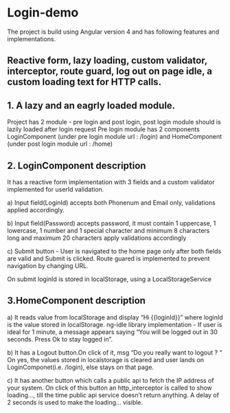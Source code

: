 # Login-demo

The project is build using Angular version 4 and has following features and implementations.

## Reactive form, lazy loading, custom validator, interceptor, route guard, log out on page idle, a custom loading text for HTTP calls.

## 1. A lazy and an eagrly loaded module.
   Project has 2 module - pre login and post login, post login module should is lazily loaded after login request
   Pre login module has 2 components LoginComponent (under pre login module url : /login) and HomeComponent (under post login module url : /home)
## 2. LoginComponent description
It has a reactive form implementation with 3 fields and a custom validator implemented for userId validation.

  a) Input field(LoginId) accepts both Phonenum and Email only, validations applied accordingly.
  
  b) Input field(Password) accepts password, it must contain 1 uppercase, 1 lowercase, 1 number and 1 special character and minimum 8 characters long and maximum 20 characters  apply validations accordingly
  
  c) Submit button - User is navigated to  the home page only after both fields are valid and Submit is clicked. Route guared is implemented to prevent navigation by changing URL.
  
On submit loginId is stored in localStorage, using a LocalStorageService
## 3.HomeComponent description
  a) It reads value from localStorage and display “Hi {{loginId}}” where loginId is the value stored in localStorage.
  ng-idle library implementation - If user is ideal for 1 minute,  a message appears saying “You will be logged out in 30 seconds. Press Ok   to stay logged in”.

  b) It has a Logout button.On click of it, msg “Do you really want to logout ? “ On yes, the values stored in localstorage  is cleared and user lands on LoginComponet(i.e. /login), else stays on that page.

  c) It has another button which calls a public api to fetch the IP address of your system. On click of this button an http_interceptor is called to show loading…, till the time public api service doesn’t return anything. A delay of 2 seconds is used to make the loading...  visible.
